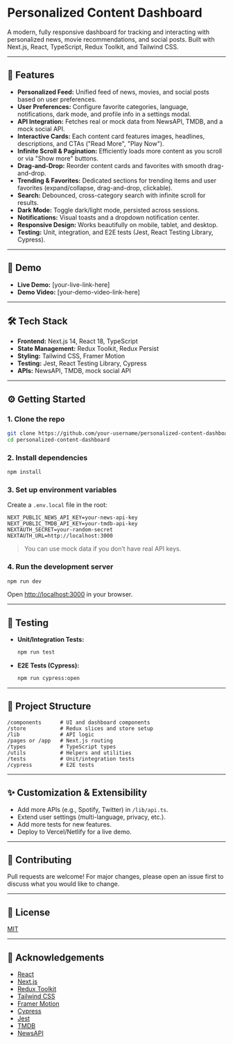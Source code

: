 # Personalized Content Dashboard

A modern, fully responsive dashboard for tracking and interacting with personalized news, movie recommendations, and social posts. Built with Next.js, React, TypeScript, Redux Toolkit, and Tailwind CSS.

---

## 🚀 Features

- **Personalized Feed:** Unified feed of news, movies, and social posts based on user preferences.
- **User Preferences:** Configure favorite categories, language, notifications, dark mode, and profile info in a settings modal.
- **API Integration:** Fetches real or mock data from NewsAPI, TMDB, and a mock social API.
- **Interactive Cards:** Each content card features images, headlines, descriptions, and CTAs ("Read More", "Play Now").
- **Infinite Scroll & Pagination:** Efficiently loads more content as you scroll or via "Show more" buttons.
- **Drag-and-Drop:** Reorder content cards and favorites with smooth drag-and-drop.
- **Trending & Favorites:** Dedicated sections for trending items and user favorites (expand/collapse, drag-and-drop, clickable).
- **Search:** Debounced, cross-category search with infinite scroll for results.
- **Dark Mode:** Toggle dark/light mode, persisted across sessions.
- **Notifications:** Visual toasts and a dropdown notification center.
- **Responsive Design:** Works beautifully on mobile, tablet, and desktop.
- **Testing:** Unit, integration, and E2E tests (Jest, React Testing Library, Cypress).

---

## 📸 Demo

- **Live Demo:** [your-live-link-here]
- **Demo Video:** [your-demo-video-link-here]

---

## 🛠️ Tech Stack

- **Frontend:** Next.js 14, React 18, TypeScript
- **State Management:** Redux Toolkit, Redux Persist
- **Styling:** Tailwind CSS, Framer Motion
- **Testing:** Jest, React Testing Library, Cypress
- **APIs:** NewsAPI, TMDB, mock social API

---

## ⚙️ Getting Started

### 1. Clone the repo
```bash
git clone https://github.com/your-username/personalized-content-dashboard.git
cd personalized-content-dashboard
```

### 2. Install dependencies
```bash
npm install
```

### 3. Set up environment variables
Create a `.env.local` file in the root:
```
NEXT_PUBLIC_NEWS_API_KEY=your-news-api-key
NEXT_PUBLIC_TMDB_API_KEY=your-tmdb-api-key
NEXTAUTH_SECRET=your-random-secret
NEXTAUTH_URL=http://localhost:3000
```
> You can use mock data if you don’t have real API keys.

### 4. Run the development server
```bash
npm run dev
```
Open [http://localhost:3000](http://localhost:3000) in your browser.

---

## 🧪 Testing

- **Unit/Integration Tests:**
  ```bash
  npm run test
  ```
- **E2E Tests (Cypress):**
  ```bash
  npm run cypress:open
  ```

---

## 📁 Project Structure

```
/components      # UI and dashboard components
/store           # Redux slices and store setup
/lib             # API logic
/pages or /app   # Next.js routing
/types           # TypeScript types
/utils           # Helpers and utilities
/tests           # Unit/integration tests
/cypress         # E2E tests
```

---

## ✨ Customization & Extensibility
- Add more APIs (e.g., Spotify, Twitter) in `/lib/api.ts`.
- Extend user settings (multi-language, privacy, etc.).
- Add more tests for new features.
- Deploy to Vercel/Netlify for a live demo.

---

## 🤝 Contributing
Pull requests are welcome! For major changes, please open an issue first to discuss what you would like to change.

---

## 📄 License
[MIT](LICENSE)

---

## 🙏 Acknowledgements
- [React](https://react.dev/)
- [Next.js](https://nextjs.org/)
- [Redux Toolkit](https://redux-toolkit.js.org/)
- [Tailwind CSS](https://tailwindcss.com/)
- [Framer Motion](https://www.framer.com/motion/)
- [Cypress](https://www.cypress.io/)
- [Jest](https://jestjs.io/)
- [TMDB](https://www.themoviedb.org/)
- [NewsAPI](https://newsapi.org/) 